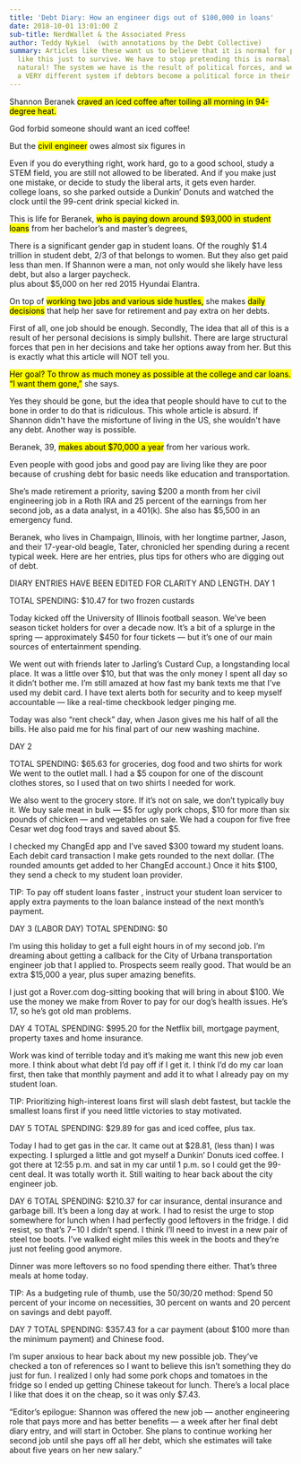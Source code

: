 ```yaml
---
title: 'Debt Diary: How an engineer digs out of $100,000 in loans'
date: 2018-10-01 13:01:00 Z
sub-title: NerdWallet & the Associated Press
author: Teddy Nykiel  (with annotations by the Debt Collective)
summary: Articles like these want us to believe that it is normal for people to struggle
  like this just to survive. We have to stop pretending this is normal. This is not
  natural! The system we have is the result of political forces, and we could have
  a VERY different system if debtors become a political force in their own right.
---
```


Shannon Beranek <mark>craved an iced coffee<mark> after toiling all morning in 94-degree heat.<aside>God forbid someone should want an iced coffee!<aside>
 
But the <mark>civil engineer</mark> owes almost six figures in <aside>Even if you do everything right, work hard, go to a good school, study a STEM field, you are still not allowed to be liberated. And if you make just one mistake, or decide to study the liberal arts, it gets even harder.</aside> college loans, so she parked outside a Dunkin’ Donuts and watched the clock until the 99-cent drink special kicked in.
 
This is life for Beranek, <mark>who is paying down around $93,000 in student loans</mark> from her bachelor’s and master’s degrees, <aside> There is a significant gender gap in student loans. Of the roughly $1.4 trillion in student debt, 2/3 of that belongs to women. But they also get paid less than men. If Shannon were a man, not only would she likely have less debt, but also a larger paycheck.  </aside> plus about $5,000 on her red 2015 Hyundai Elantra. 

On top of <mark>working two jobs and various side hustles,</mark> she makes <mark>daily decisions</mark> that help her save for retirement and pay extra on her debts. <aside>First of all, one job should be enough. Secondly, The idea that all of this is a result of her personal decisions is simply bullshit. There are large structural forces that pen in her decisions and take her options away from her. But this is exactly what this article will NOT tell you.</aside>
 
<mark>Her goal? To throw as much money as possible at the college and car loans. “I want them gone,”</mark> she says. <aside>Yes they should be gone, but the idea that people should have to cut to the bone in order to do that is ridiculous. This whole article is absurd. If Shannon didn't have the misfortune of living in the US, she wouldn't have any debt. Another way is possible.</aside>
 
Beranek, 39, <mark>makes about $70,000 a year</mark> from her various work. <aside>Even people with good jobs and good pay are living like they are poor because of crushing debt for basic needs like education and transportation.</aside>
 
She’s made retirement a priority, saving $200 a month from her civil engineering job in a Roth IRA and 25 percent of the earnings from her second job, as a data analyst, in a 401(k). She also has $5,500 in an emergency fund.
 
Beranek, who lives in Champaign, Illinois, with her longtime partner, Jason, and their 17-year-old beagle, Tater, chronicled her spending during a recent typical week.
Here are her entries, plus tips for others who are digging out of debt.
 
DIARY ENTRIES HAVE BEEN EDITED FOR CLARITY AND LENGTH.
DAY 1
 
TOTAL SPENDING: $10.47 for two frozen custards
 
Today kicked off the University of Illinois football season. We’ve been season ticket holders for over a decade now. It’s a bit of a splurge in the spring — approximately $450 for four tickets — but it’s one of our main sources of entertainment spending.
 
We went out with friends later to Jarling’s Custard Cup, a longstanding local place. It was a little over $10, but that was the only money I spent all day so it didn’t bother me. I’m still amazed at how fast my bank texts me that I’ve used my debit card. I have text alerts both for security and to keep myself accountable — like a real-time checkbook ledger pinging me.
 
Today was also “rent check” day, when Jason gives me his half of all the bills. He also paid me for his final part of our new washing machine.
 
DAY 2
 
TOTAL SPENDING: $65.63 for groceries, dog food and two shirts for work
We went to the outlet mall. I had a $5 coupon for one of the discount clothes stores, so I used that on two shirts I needed for work.
 
We also went to the grocery store. If it’s not on sale, we don’t typically buy it. We buy sale meat in bulk — $5 for ugly pork chops, $10 for more than six pounds of chicken — and vegetables on sale. We had a coupon for five free Cesar wet dog food trays and saved about $5.
 
I checked my ChangEd app and I’ve saved $300 toward my student loans. Each debit card transaction I make gets rounded to the next dollar. (The rounded amounts get added to her ChangEd account.) Once it hits $100, they send a check to my student loan provider.
 
TIP: To pay off student loans faster , instruct your student loan servicer to apply extra payments to the loan balance instead of the next month’s payment.
 
DAY 3 (LABOR DAY)
TOTAL SPENDING: $0
 
I’m using this holiday to get a full eight hours in of my second job. I’m dreaming about getting a callback for the City of Urbana transportation engineer job that I applied to. Prospects seem really good. That would be an extra $15,000 a year, plus super amazing benefits.
 
I just got a Rover.com dog-sitting booking that will bring in about $100. We use the money we make from Rover to pay for our dog’s health issues. He’s 17, so he’s got old man problems.
 
DAY 4
TOTAL SPENDING: $995.20 for the Netflix bill, mortgage payment, property taxes and home insurance.
 
Work was kind of terrible today and it’s making me want this new job even more. I think about what debt I’d pay off if I get it. I think I’d do my car loan first, then take that monthly payment and add it to what I already pay on my student loan.
 
TIP: Prioritizing high-interest loans first will slash debt fastest, but tackle the smallest loans first if you need little victories to stay motivated.
 
DAY 5
TOTAL SPENDING: $29.89 for gas and iced coffee, plus tax.
 
Today I had to get gas in the car. It came out at $28.81, (less than) I was expecting.
I splurged a little and got myself a Dunkin’ Donuts iced coffee. I got there at 12:55 p.m. and sat in my car until 1 p.m. so I could get the 99-cent deal. It was totally worth it.
Still waiting to hear back about the city engineer job.
 
DAY 6
TOTAL SPENDING: $210.37 for car insurance, dental insurance and garbage bill.
It’s been a long day at work. I had to resist the urge to stop somewhere for lunch when I had perfectly good leftovers in the fridge. I did resist, so that’s $7-$10 I didn’t spend.
I think I’ll need to invest in a new pair of steel toe boots. I’ve walked eight miles this week in the boots and they’re just not feeling good anymore.
 
Dinner was more leftovers so no food spending there either. That’s three meals at home today.
 
TIP: As a budgeting rule of thumb, use the 50/30/20 method: Spend 50 percent of your income on necessities, 30 percent on wants and 20 percent on savings and debt payoff.
 
DAY 7
TOTAL SPENDING: $357.43 for a car payment (about $100 more than the minimum payment) and Chinese food.
 
I’m super anxious to hear back about my new possible job. They’ve checked a ton of references so I want to believe this isn’t something they do just for fun.
I realized I only had some pork chops and tomatoes in the fridge so I ended up getting Chinese takeout for lunch. There’s a local place I like that does it on the cheap, so it was only $7.43.
 
“Editor’s epilogue: Shannon was offered the new job — another engineering role that pays more and has better benefits — a week after her final debt diary entry, and will start in October. She plans to continue working her second job until she pays off all her debt, which she estimates will take about five years on her new salary.”
